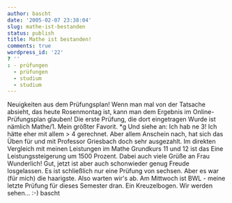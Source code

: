 ```yaml
---
author: bascht
date: '2005-02-07 23:38:04'
slug: mathe-ist-bestanden
status: publish
title: Mathe ist bestanden!
comments: true
wordpress_id: '22'
? ''
: - prüfungen
  - prüfungen
  - studium
  - studium
---
```


Neuigkeiten aus dem Prüfungsplan! Wenn man mal von der Tatsache
absieht, das heute Rosenmontag ist, kann man dem Ergebnis im
Online-Prüfungsplan glauben! Die erste Prüfung, die dort
eingetragen Wurde ist nämlich Mathe/1. Mein größter Favorit. \*g
Und siehe an: Ich hab ne 3! Ich hätte eher mit allem \> 4
gerechnet. Aber allem Anschein nach, hat sich das Üben für und mit
Professor Griesbach doch sehr ausgezahlt. Im direkten Vergleich mit
meinen Leistungen im Mathe Grundkurs 11 und 12 ist das Eine
Leistungssteigerung um 1500 Prozent. Dabei auch viele Grüße an Frau
Wunderlich! Gut, jetzt ist aber auch schonwieder genug Freude
losgelassen. Es ist schließlich nur eine Prüfung von sechsen. Aber
es war (für mich) die haarigste. Also warten wir's ab. Am Mittwoch
ist BWL - meine letzte Prüfung für dieses Semester dran. Ein
Kreuzelbogen. Wir werden sehen... :-) bascht


